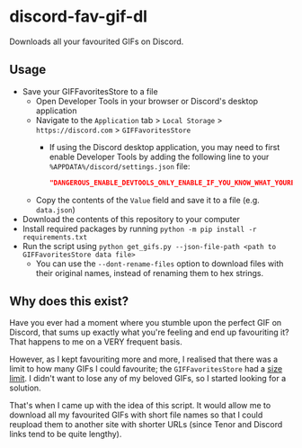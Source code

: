 # discord-fav-gif-dl

Downloads all your favourited GIFs on Discord.

## Usage

- Save your GIFFavoritesStore to a file
    - Open Developer Tools in your browser or Discord's desktop application
    - Navigate to the `Application` tab > `Local Storage` > `https://discord.com` > `GIFFavoritesStore`
        - If using the Discord desktop application, you may need to first enable Developer Tools by adding the following line to your `%APPDATA%/discord/settings.json` file:

            ```json
            "DANGEROUS_ENABLE_DEVTOOLS_ONLY_ENABLE_IF_YOU_KNOW_WHAT_YOURE_DOING": true
            ```
    - Copy the contents of the `Value` field and save it to a file (e.g. `data.json`)
- Download the contents of this repository to your computer
- Install required packages by running `python -m pip install -r requirements.txt`
- Run the script using `python get_gifs.py --json-file-path <path to GIFFavoritesStore data file>`
    - You can use the `--dont-rename-files` option to download files with their original names, instead of renaming them to hex strings.

## Why does this exist?

Have you ever had a moment where you stumble upon the perfect GIF on Discord, that sums up exactly what you're feeling and end up favouriting it? That happens to me on a VERY frequent basis.

However, as I kept favouriting more and more, I realised that there was a limit to how many GIFs I could favourite; the `GIFFavoritesStore` had a [size limit](https://www.reddit.com/r/discordapp/comments/100cduu/cant_have_more_than_1299_favourited_gifs/). I didn't want to lose any of my beloved GIFs, so I started looking for a solution.

That's when I came up with the idea of this script. It would allow me to download all my favourited GIFs with short file names so that I could reupload them to another site with shorter URLs (since Tenor and Discord links tend to be quite lengthy).